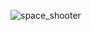
![space_shooter](https://github.com/bigbap/QuiPi/assets/5605011/3f367fcc-546b-49be-a6f2-1588687d7d0b)
